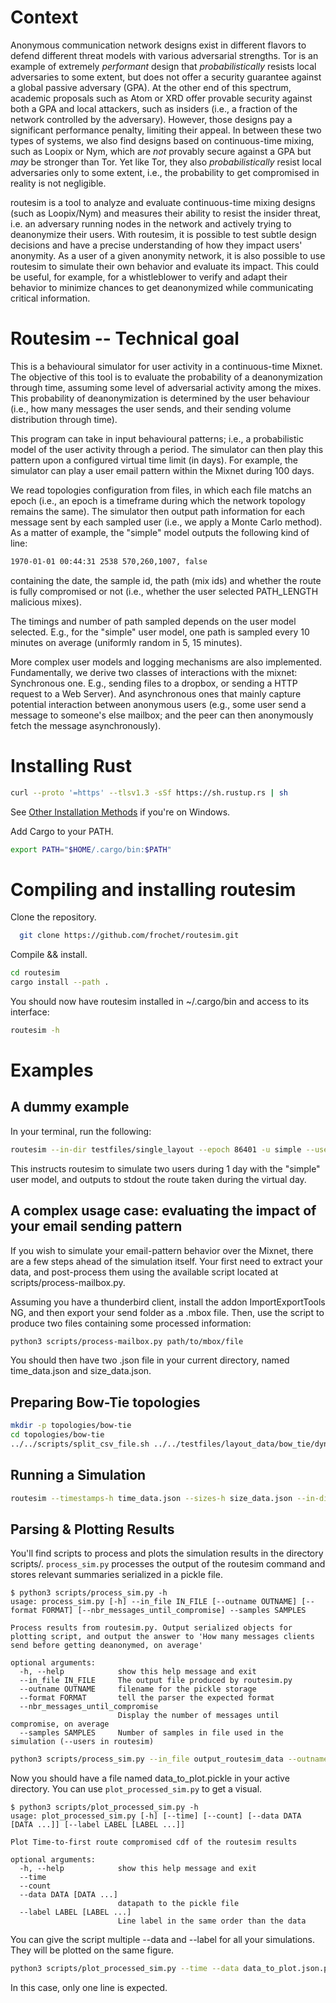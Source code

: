 # Context

Anonymous communication network designs exist in different flavors to defend
different threat models with various adversarial strengths. Tor is an example of
extremely *performant* design that *probabilistically* resists local
adversaries to some extent, but does not offer a security guarantee against a global
passive adversary (GPA). At the other end of this spectrum, academic proposals
such as Atom or XRD offer provable security against both a GPA and
local attackers, such as insiders (i.e., a fraction of the network controlled
by the adversary).  However, those designs pay a significant performance penalty,
limiting their appeal. In between these two types of systems, we also find designs
based on continuous-time mixing, such as Loopix or Nym, which are _not_ provably secure against a GPA but
*may* be stronger than Tor. Yet like Tor, they also *probabilistically*
resist local adversaries only to some extent, i.e., the probability to get
compromised in reality is not negligible.

routesim is a tool to analyze and evaluate continuous-time mixing designs (such as Loopix/Nym) and measures their ability to
resist the insider threat, i.e. an adversary running nodes in the network
and actively trying to deanonymize their users. With routesim, it is possible to test subtle design decisions and have a precise understanding
of how they impact users' anonymity. As a user of a given anonymity network, it
is also possible to use routesim to simulate their own behavior and evaluate its
impact. This could be useful, for example, for a whistleblower to verify and
adapt their behavior to minimize chances to get deanonymized while
communicating critical information.

# Routesim -- Technical goal

This is a behavioural simulator for user activity in a continuous-time Mixnet. The objective of
this tool is to evaluate the probability of a deanonymization through time,
assuming some level of adversarial activity among the mixes. This probability
of deanonymization is determined by the user behaviour (i.e., how many messages
the user sends, and their sending volume distribution through time).

This program can take in input behavioural patterns; i.e., a probabilistic
model of the user activity through a period. The simulator can then play this
pattern upon a configured virtual time limit (in days). For example, the
simulator can play a user email pattern within the Mixnet during 100 days.

We read topologies configuration from files, in which each file matchs an epoch
(i.e., an epoch is a timeframe during which the network topology remains the
same). The simulator then output path information for each message sent by each
sampled user (i.e., we apply a Monte Carlo method). As a matter of example, the
"simple" model outputs the following kind of line:

```bash  
1970-01-01 00:44:31 2538 570,260,1007, false  
```   

containing the date, the sample id, the path (mix ids) and whether the route is
fully compromised or not (i.e., whether the user selected PATH_LENGTH malicious mixes).

The timings and number of path sampled depends on the user model selected. E.g.,
for the "simple" user model, one path is sampled every 10 minutes on average
(uniformly random in 5, 15 minutes).

More complex user models and logging mechanisms are also implemented.
Fundamentally, we derive two classes of interactions with the mixnet:
Synchronous one. E.g., sending files to a dropbox, or sending a HTTP request to
a Web Server). And asynchronous ones that mainly capture potential interaction
between anonymous users (e.g., some user send a message to someone's else
mailbox; and the peer can then anonymously fetch the message asynchronously).

# Installing Rust

```bash
curl --proto '=https' --tlsv1.3 -sSf https://sh.rustup.rs | sh
```
See [Other Installation
Methods](https://forge.rust-lang.org/infra/other-installation-methods.html) if
you're on Windows.

Add Cargo to your PATH.

```bash
export PATH="$HOME/.cargo/bin:$PATH"
```
# Compiling and installing routesim

Clone the repository.

```bash
  git clone https://github.com/frochet/routesim.git
```

Compile && install.

```bash
cd routesim
cargo install --path .
```

You should now have routesim installed in ~/.cargo/bin and access to its
interface:

```bash
routesim -h
```
# Examples

## A dummy example

In your terminal, run the following:

```bash
routesim --in-dir testfiles/single_layout --epoch 86401 -u simple --users 2 --days 1 -c 1 -t
```

This instructs routesim to simulate two users during 1 day with the "simple"
user model, and outputs to stdout the route taken during the virtual day.


## A complex usage case: evaluating the impact of your email sending pattern

If you wish to simulate your email-pattern behavior over the Mixnet,
there are a few steps ahead of the simulation itself. Your first need to
extract your data, and post-process them using the available script
located at scripts/process-mailbox.py.

Assuming you have a thunderbird client, install the addon
ImportExportTools NG, and then export your send folder as a .mbox file.
Then, use the script to produce two files containing some processed
information:

```bash
python3 scripts/process-mailbox.py path/to/mbox/file
```

You should then have two .json file in your current directory, named
time_data.json and size_data.json.

## Preparing Bow-Tie topologies

```bash
mkdir -p topologies/bow-tie
cd topologies/bow-tie
../../scripts/split_csv_file.sh ../../testfiles/layout_data/bow_tie/dynamic_hybrid_steady_0.03_layout.csv
```
## Running a Simulation
 
```bash
routesim --timestamps-h time_data.json --sizes-h size_data.json --in-dir topologies/bow-tie --epoch 3600 -u email --users 5000 --days 30 | sed 's/;/\n/g' > output_routesim_data
```

## Parsing & Plotting Results

You'll find scripts to process and plots the simulation results in
the directory scripts/. `process_sim.py` processes the output of the
routesim command and stores relevant summaries serialized in a pickle
file.

```
$ python3 scripts/process_sim.py -h
usage: process_sim.py [-h] --in_file IN_FILE [--outname OUTNAME] [--format FORMAT] [--nbr_messages_until_compromise] --samples SAMPLES

Process results from routesim.py. Output serialized objects for plotting script, and output the answer to 'How many messages clients send before getting deanonymed, on average'

optional arguments:
  -h, --help            show this help message and exit
  --in_file IN_FILE     The output file produced by routesim.py
  --outname OUTNAME     filename for the pickle storage
  --format FORMAT       tell the parser the expected format
  --nbr_messages_until_compromise
                        Display the number of messages until compromise, on average
  --samples SAMPLES     Number of samples in file used in the simulation (--users in routesim)

```

```bash
python3 scripts/process_sim.py --in_file output_routesim_data --outname data_to_plot --format async --samples 5000
```

Now you should have a file named data_to_plot.pickle in your active
directory. You can use `plot_processed_sim.py` to get a visual.

```
$ python3 scripts/plot_processed_sim.py -h
usage: plot_processed_sim.py [-h] [--time] [--count] [--data DATA [DATA ...]] [--label LABEL [LABEL ...]]

Plot Time-to-first route compromised cdf of the routesim results

optional arguments:
  -h, --help            show this help message and exit
  --time
  --count
  --data DATA [DATA ...]
                        datapath to the pickle file
  --label LABEL [LABEL ...]
                        Line label in the same order than the data
```

You can give the script multiple --data and --label for all your
simulations. They will be plotted on the same figure.

```bash
python3 scripts/plot_processed_sim.py --time --data data_to_plot.json.pickle --label simulation_example
```

In this case, only one line is expected.

